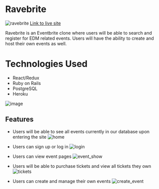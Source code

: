 
# Ravebrite

![ravebrite](https://user-images.githubusercontent.com/63977819/125955348-0469447a-2bbe-4a55-a5ae-4a975039712b.png)
[Link to live site](https://ravebrite-app.herokuapp.com/#/)

Ravebrite is an Eventbrite clone where users will be able to search and register for EDM related events. Users will have the ability to create and host their own events as well.

# Technologies Used

* React/Redux
* Ruby on Rails
* PostgreSQL
* Heroku

![image](https://user-images.githubusercontent.com/63977819/125955647-761b9b0d-0236-4e5c-96d6-cede7362b957.png)

## Features

* Users will be able to see all events currently in our database upon entering the site
![home](https://user-images.githubusercontent.com/63977819/125956752-505ff931-6f6e-41f4-8860-7e8c5e5eb06f.gif)

* Users can sign up or log in
![login](https://user-images.githubusercontent.com/63977819/125958716-7b261740-eac2-4acd-812f-3065c356b36f.gif)

* Users can view event pages
![event_show](https://user-images.githubusercontent.com/63977819/125958741-9d12bc45-2e8b-438c-aa41-a5fbc33994b9.gif)

* Users will be able to purchase tickets and view all tickets they own
![tickets](https://user-images.githubusercontent.com/63977819/125958752-74a24706-67fe-474e-b423-54f80c362878.gif)

* Users can create and manage their own events
![create_event](https://user-images.githubusercontent.com/63977819/125959455-6387190c-52f2-44c8-b647-a279de88d665.gif)

